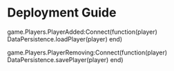 # Deployment Guide


game.Players.PlayerAdded:Connect(function(player)
    DataPersistence.loadPlayer(player)
end)

game.Players.PlayerRemoving:Connect(function(player)
    DataPersistence.savePlayer(player)
end)


